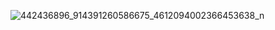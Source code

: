 ![442436896_914391260586675_4612094002366453638_n](https://github.com/user-attachments/assets/8e15ca00-11f2-44bf-b274-7390cc8b45f3)
